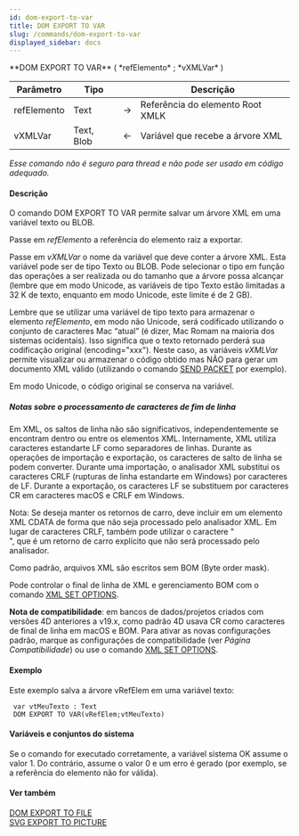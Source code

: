 ```yaml
---
id: dom-export-to-var
title: DOM EXPORT TO VAR
slug: /commands/dom-export-to-var
displayed_sidebar: docs
---
```


<!--REF #_command_.DOM EXPORT TO VAR.Syntax-->**DOM EXPORT TO VAR** ( *refElemento* ; *vXMLVar* )<!-- END REF-->
<!--REF #_command_.DOM EXPORT TO VAR.Params-->
| Parâmetro | Tipo |  | Descrição |
| --- | --- | --- | --- |
| refElemento | Text | &#8594;  | Referência do elemento Root XMLK |
| vXMLVar | Text, Blob | &#8592; | Variável que recebe a árvore XML |

<!-- END REF-->

*Esse comando não é seguro para thread e não pode ser usado em código adequado.*


#### Descrição 

<!--REF #_command_.DOM EXPORT TO VAR.Summary-->O comando DOM EXPORT TO VAR permite salvar um árvore XML em uma variável texto ou BLOB.<!-- END REF-->  

Passe em *refElemento* a referência do elemento raiz a exportar.  
  
Passe em *vXMLVar* o nome da variável que deve conter a árvore XML. Esta variável pode ser de tipo Texto ou BLOB. Pode selecionar o tipo em função das operações a ser realizada ou do tamanho que a árvore possa alcançar (lembre que em modo Unicode, as variáveis de tipo Texto estão limitadas a 32 K de texto, enquanto em modo Unicode, este limite é de 2 GB).  
  
Lembre que se utilizar uma variável de tipo texto para armazenar o elemento *refElemento*, em modo não Unicode, será codificado utilizando o conjunto de caracteres Mac “atual” (é dizer, Mac Romam na maioria dos sistemas ocidentais). Isso significa que o texto retornado perderá sua codificação original (encoding="xxx"). Neste caso, as variáveis *vXMLVar* permite visualizar ou armazenar o código obtido mas NÃO para gerar um documento XML válido (utilizando o comando [SEND PACKET](send-packet.md) por exemplo).  
  
Em modo Unicode, o código original se conserva na variável.

##### Notas sobre o processamento de caracteres de fim de linha 

Em XML, os saltos de linha não são significativos, independentemente se encontram dentro ou entre os elementos XML. Internamente, XML utiliza caracteres estandarte LF como separadores de linhas. Durante as operações de importação e exportação, os caracteres de salto de linha se podem converter. Durante uma importação, o analisador XML substitui os caracteres CRLF (rupturas de linha estandarte em Windows) por caracteres de LF. Durante a exportação, os caracteres LF se substituem por caracteres CR em caracteres macOS e CRLF em Windows.

Nota: Se deseja manter os retornos de carro, deve incluir em um elemento XML CDATA de forma que não seja processado pelo analisador XML. Em lugar de caracteres CRLF, também pode utilizar o caractere "<br/>", que é um retorno de carro explícito que não será processado pelo analisador.

Como padrão, arquivos XML são escritos sem BOM (Byte order mask). 

Pode controlar o final de linha de XML e gerenciamento BOM com o comando [XML SET OPTIONS](xml-set-options.md). 

**Nota de compatibilidade**: em bancos de dados/projetos criados com versões 4D anteriores a v19.x, como padrão 4D usava CR como caracteres de final de linha em macOS e BOM. Para ativar as novas configurações padrão, marque as configurações de compatibilidade (ver *Página Compatibilidade*) ou use o comando [XML SET OPTIONS](xml-set-options.md). 

#### Exemplo 

Este exemplo salva a árvore vRefElem em uma variável texto: 

```4d
 var vtMeuTexto : Text
 DOM EXPORT TO VAR(vRefElem;vtMeuTexto)
```

#### Variáveis e conjuntos do sistema 

Se o comando for executado corretamente, a variável sistema OK assume o valor 1\. Do contrário, assume o valor 0 e um erro é gerado (por exemplo, se a referência do elemento não for válida).

#### Ver também 

[DOM EXPORT TO FILE](dom-export-to-file.md)  
[SVG EXPORT TO PICTURE](svg-export-to-picture.md)  